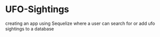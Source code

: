 # UFO-Sightings
creating an app using Sequelize where a user can search for or add ufo sightings to a database
